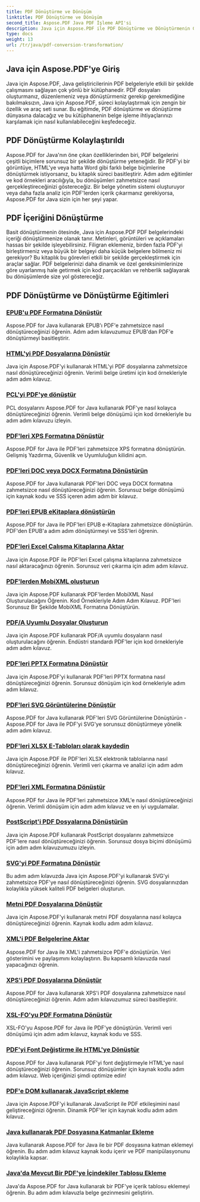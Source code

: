 ```yaml
---
title: PDF Dönüştürme ve Dönüşüm
linktitle: PDF Dönüştürme ve Dönüşüm
second_title: Aspose.PDF Java PDF İşleme API'si
description: Java için Aspose.PDF ile PDF Dönüştürme ve Dönüştürmenin Gücünü Açığa Çıkarın - Geliştiriciler için Kapsamlı Eğitimler. PDF İşleme Becerilerinizi Bugün Geliştirin!
type: docs
weight: 13
url: /tr/java/pdf-conversion-transformation/
---
```


## Java için Aspose.PDF'ye Giriş

Java için Aspose.PDF, Java geliştiricilerinin PDF belgeleriyle etkili bir şekilde çalışmasını sağlayan çok yönlü bir kütüphanedir. PDF dosyaları oluşturmanız, düzenlemeniz veya dönüştürmeniz gerekip gerekmediğine bakılmaksızın, Java için Aspose.PDF, süreci kolaylaştırmak için zengin bir özellik ve araç seti sunar. Bu eğitimde, PDF dönüştürme ve dönüştürme dünyasına dalacağız ve bu kütüphanenin belge işleme ihtiyaçlarınızı karşılamak için nasıl kullanılabileceğini keşfedeceğiz.

## PDF Dönüştürme Kolaylaştırıldı

Aspose.PDF for Java'nın öne çıkan özelliklerinden biri, PDF belgelerini çeşitli biçimlere sorunsuz bir şekilde dönüştürme yeteneğidir. Bir PDF'yi bir görüntüye, HTML'ye veya hatta Word gibi farklı belge biçimlerine dönüştürmek istiyorsanız, bu kitaplık süreci basitleştirir. Adım adım eğitimler ve kod örnekleri aracılığıyla, bu dönüşümleri zahmetsizce nasıl gerçekleştireceğinizi göstereceğiz. Bir belge yönetim sistemi oluşturuyor veya daha fazla analiz için PDF'lerden içerik çıkarmanız gerekiyorsa, Aspose.PDF for Java sizin için her şeyi yapar.

## PDF İçeriğini Dönüştürme

Basit dönüştürmenin ötesinde, Java için Aspose.PDF PDF belgelerindeki içeriği dönüştürmenize olanak tanır. Metinleri, görüntüleri ve açıklamaları hassas bir şekilde işleyebilirsiniz. Filigran eklemeniz, birden fazla PDF'yi birleştirmeniz veya büyük bir belgeyi daha küçük belgelere bölmeniz mi gerekiyor? Bu kitaplık bu görevleri etkili bir şekilde gerçekleştirmek için araçlar sağlar. PDF belgelerinizi daha dinamik ve özel gereksinimlerinize göre uyarlanmış hale getirmek için kod parçacıkları ve rehberlik sağlayarak bu dönüşümlerde size yol göstereceğiz.

## PDF Dönüştürme ve Dönüştürme Eğitimleri
### [EPUB'u PDF Formatına Dönüştür](./convert-epub-to-pdf-format/)
Aspose.PDF for Java kullanarak EPUB'ı PDF'e zahmetsizce nasıl dönüştüreceğinizi öğrenin. Adım adım kılavuzumuz EPUB'dan PDF'e dönüştürmeyi basitleştirir.
### [HTML'yi PDF Dosyalarına Dönüştür](./convert-html-to-pdf-files/)
Java için Aspose.PDF'yi kullanarak HTML'yi PDF dosyalarına zahmetsizce nasıl dönüştüreceğinizi öğrenin. Verimli belge üretimi için kod örnekleriyle adım adım kılavuz.
### [PCL'yi PDF'ye dönüştür](./transform-pcl-to-pdfs/)
PCL dosyalarını Aspose.PDF for Java kullanarak PDF'ye nasıl kolayca dönüştüreceğinizi öğrenin. Verimli belge dönüşümü için kod örnekleriyle bu adım adım kılavuzu izleyin.
### [PDF'leri XPS Formatına Dönüştür](./convert-pdfs-to-xps-format/)
Aspose.PDF for Java ile PDF'leri zahmetsizce XPS formatına dönüştürün. Gelişmiş Yazdırma, Güvenlik ve Uyumluluğun kilidini açın.
### [PDF'leri DOC veya DOCX Formatına Dönüştürün](./change-pdfs-to-doc-or-docx-format/)
Aspose.PDF for Java kullanarak PDF'leri DOC veya DOCX formatına zahmetsizce nasıl dönüştüreceğinizi öğrenin. Sorunsuz belge dönüşümü için kaynak kodu ve SSS içeren adım adım bir kılavuz.
### [PDF'leri EPUB eKitaplara dönüştürün](./convert-pdfs-to-epub-ebooks/)
Aspose.PDF for Java ile PDF'leri EPUB e-Kitaplara zahmetsizce dönüştürün. PDF'den EPUB'a adım adım dönüştürmeyi ve SSS'leri öğrenin.
### [PDF'leri Excel Çalışma Kitaplarına Aktar](./export-pdfs-to-excel-workbooks/)
Java için Aspose.PDF ile PDF'leri Excel çalışma kitaplarına zahmetsizce nasıl aktaracağınızı öğrenin. Sorunsuz veri çıkarma için adım adım kılavuz.
### [PDF'lerden MobiXML oluşturun](./generate-mobixml-from-pdfs/)
Java için Aspose.PDF kullanarak PDF'lerden MobiXML Nasıl Oluşturulacağını Öğrenin. Kod Örnekleriyle Adım Adım Kılavuz. PDF'leri Sorunsuz Bir Şekilde MobiXML Formatına Dönüştürün.
### [PDF/A Uyumlu Dosyalar Oluşturun](./create-pdfa-compliant-files/)
Java için Aspose.PDF kullanarak PDF/A uyumlu dosyaların nasıl oluşturulacağını öğrenin. Endüstri standardı PDF'ler için kod örnekleriyle adım adım kılavuz.
### [PDF'leri PPTX Formatına Dönüştür](./convert-pdfs-to-pptx-format/)
Java için Aspose.PDF'yi kullanarak PDF'leri PPTX formatına nasıl dönüştüreceğinizi öğrenin. Sorunsuz dönüşüm için kod örnekleriyle adım adım kılavuz.
### [PDF'leri SVG Görüntülerine Dönüştür](./convert-pdfs-to-svg-images/)
Aspose.PDF for Java kullanarak PDF'leri SVG Görüntülerine Dönüştürün - Aspose.PDF for Java ile PDF'yi SVG'ye sorunsuz dönüştürmeye yönelik adım adım kılavuz.
### [PDF'leri XLSX E-Tabloları olarak kaydedin](./save-pdfs-as-xlsx-spreadsheets/)
Java için Aspose.PDF ile PDF'leri XLSX elektronik tablolarına nasıl dönüştüreceğinizi öğrenin. Verimli veri çıkarma ve analizi için adım adım kılavuz.
### [PDF'leri XML Formatına Dönüştür](./convert-pdfs-to-xml-format/)
Aspose.PDF for Java ile PDF'leri zahmetsizce XML'e nasıl dönüştüreceğinizi öğrenin. Verimli dönüşüm için adım adım kılavuz ve en iyi uygulamalar.
### [PostScript'i PDF Dosyalarına Dönüştürün](./turn-postscript-into-pdf-files/)
Java için Aspose.PDF kullanarak PostScript dosyalarını zahmetsizce PDF'lere nasıl dönüştüreceğinizi öğrenin. Sorunsuz dosya biçimi dönüşümü için adım adım kılavuzumuzu izleyin.
### [SVG'yi PDF Formatına Dönüştür](./convert-svg-to-pdf-format/)
Bu adım adım kılavuzda Java için Aspose.PDF'yi kullanarak SVG'yi zahmetsizce PDF'ye nasıl dönüştüreceğinizi öğrenin. SVG dosyalarınızdan kolaylıkla yüksek kaliteli PDF belgeleri oluşturun.
### [Metni PDF Dosyalarına Dönüştür](./change-text-to-pdf-files/)
Java için Aspose.PDF'yi kullanarak metni PDF dosyalarına nasıl kolayca dönüştüreceğinizi öğrenin. Kaynak kodlu adım adım kılavuz.
### [XML'i PDF Belgelerine Aktar](./export-xml-to-pdf-documents/)
Aspose.PDF for Java ile XML'i zahmetsizce PDF'e dönüştürün. Veri gösterimini ve paylaşımını kolaylaştırın. Bu kapsamlı kılavuzda nasıl yapacağınızı öğrenin.
### [XPS'i PDF Dosyalarına Dönüştür](./convert-xps-to-pdf-files/)
Aspose.PDF for Java kullanarak XPS'i PDF dosyalarına zahmetsizce nasıl dönüştüreceğinizi öğrenin. Adım adım kılavuzumuz süreci basitleştirir.
### [XSL-FO'yu PDF Formatına Dönüştür](./transform-xsl-fo-to-pdf-format/)
XSL-FO'yu Aspose.PDF for Java ile PDF'ye dönüştürün. Verimli veri dönüşümü için adım adım kılavuz, kaynak kodu ve SSS.
### [PDF'yi Font Değiştirme ile HTML'ye Dönüştür](./convert-pdf-to-html-with-font-substitution/)
Aspose.PDF for Java kullanarak PDF'yi font değiştirmeyle HTML'ye nasıl dönüştüreceğinizi öğrenin. Sorunsuz dönüşümler için kaynak kodlu adım adım kılavuz. Web içeriğinizi şimdi optimize edin!
### [PDF'e DOM kullanarak JavaScript ekleme](./adding-javascript-using-dom-in-pdf/)
Java için Aspose.PDF'yi kullanarak JavaScript ile PDF etkileşimini nasıl geliştireceğinizi öğrenin. Dinamik PDF'ler için kaynak kodlu adım adım kılavuz.
### [Java kullanarak PDF Dosyasına Katmanlar Ekleme](./add-layers-to-pdf-file-using-java/)
Java kullanarak Aspose.PDF for Java ile bir PDF dosyasına katman eklemeyi öğrenin. Bu adım adım kılavuz kaynak kodu içerir ve PDF manipülasyonunu kolaylıkla kapsar.
### [Java'da Mevcut Bir PDF'ye İçindekiler Tablosu Ekleme](./add-table-of-contents-to-existing-pdf-in-java/)
Java'da Aspose.PDF for Java kullanarak bir PDF'ye içerik tablosu eklemeyi öğrenin. Bu adım adım kılavuzla belge gezinmesini geliştirin.